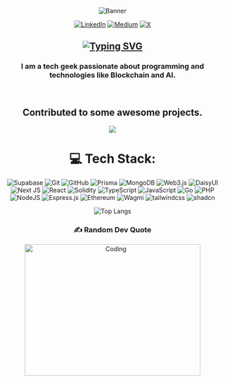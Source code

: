 <div align="center">

![Banner](https://images-wixmp-ed30a86b8c4ca887773594c2.wixmp.com/f/c83c004e-1370-4756-88e5-4071de797088/dgdq8br-09cc7ad6-a021-47a5-b0e0-917b12b0f7a7.gif?token=eyJ0eXAiOiJKV1QiLCJhbGciOiJIUzI1NiJ9.eyJzdWIiOiJ1cm46YXBwOjdlMGQxODg5ODIyNjQzNzNhNWYwZDQxNWVhMGQyNmUwIiwiaXNzIjoidXJuOmFwcDo3ZTBkMTg4OTgyMjY0MzczYTVmMGQ0MTVlYTBkMjZlMCIsIm9iaiI6W1t7InBhdGgiOiJcL2ZcL2M4M2MwMDRlLTEzNzAtNDc1Ni04OGU1LTQwNzFkZTc5NzA4OFwvZGdkcThici0wOWNjN2FkNi1hMDIxLTQ3YTUtYjBlMC05MTdiMTJiMGY3YTcuZ2lmIn1dXSwiYXVkIjpbInVybjpzZXJ2aWNlOmZpbGUuZG93bmxvYWQiXX0.tqRMtE-b2QiI2nnefNxSDMJvZCcYqFmq2ccg_Xfzqb8)
<!-- <img src="https://i.giphy.com/media/v1.Y2lkPTc5MGI3NjExbGw5dnFpYjB6b3dxbW9qM2UwcHc1anF1eHh2czBmODlzNDJ6cmtmdSZlcD12MV9pbnRlcm5hbF9naWZfYnlfaWQmY3Q9Zw/iIqmM5tTjmpOB9mpbn/giphy.gif" width="100%" height="100%" style="position:absolute" /> -->
[![LinkedIn](https://img.shields.io/badge/LinkedIn-%230077B5.svg?logo=linkedin&logoColor=white)](https://linkedin.com/in/themccodes) [![Medium](https://img.shields.io/badge/Medium-12100E?logo=medium&logoColor=white)](https://medium.com/@themccodes) [![X](https://img.shields.io/badge/X-black.svg?logo=X&logoColor=white)](https://x.com/themccodes) 

## [![Typing SVG](https://readme-typing-svg.demolab.com?font=Fira+Code&size=26&color=F707D6&duration=1500&pause=1000&pause=1000&center=true&vCenter=true&random=false&width=435&lines=Hi+There+%F0%9F%91%8B%F0%9F%8F%BD;I+am+Mohit)](https://git.io/typing-svg)

### I am a tech geek passionate about programming and technologies like Blockchain and AI.


</div>
</br>

<div align="center">

## Contributed to some awesome projects.
  
![](https://github-contributor-stats.vercel.app/api?username=mohitchandel&limit=5&theme=dark&combine_all_yearly_contributions=true)

# 💻 Tech Stack:
![Supabase](https://img.shields.io/badge/Supabase-3ECF8E?style=for-the-badge&logo=supabase&logoColor=white) ![Git](https://img.shields.io/badge/git-%23F05033.svg?style=for-the-badge&logo=git&logoColor=white) ![GitHub](https://img.shields.io/badge/github-%23121011.svg?style=for-the-badge&logo=github&logoColor=white) ![Prisma](https://img.shields.io/badge/Prisma-3982CE?style=for-the-badge&logo=Prisma&logoColor=white) ![MongoDB](https://img.shields.io/badge/MongoDB-%234ea94b.svg?style=for-the-badge&logo=mongodb&logoColor=white) ![Web3.js](https://img.shields.io/badge/web3.js-F16822?style=for-the-badge&logo=web3.js&logoColor=white) ![DaisyUI](https://img.shields.io/badge/daisyui-5A0EF8?style=for-the-badge&logo=daisyui&logoColor=white) ![Next JS](https://img.shields.io/badge/Next-black?style=for-the-badge&logo=next.js&logoColor=white) ![React](https://img.shields.io/badge/react-%2320232a.svg?style=for-the-badge&logo=react&logoColor=%2361DAFB) ![Solidity](https://img.shields.io/badge/Solidity-%23363636.svg?style=for-the-badge&logo=solidity&logoColor=white) ![TypeScript](https://img.shields.io/badge/typescript-%23007ACC.svg?style=for-the-badge&logo=typescript&logoColor=white) ![JavaScript](https://img.shields.io/badge/javascript-%23323330.svg?style=for-the-badge&logo=javascript&logoColor=%23F7DF1E) ![Go](https://img.shields.io/badge/go-%2300ADD8.svg?style=for-the-badge&logo=go&logoColor=white) ![PHP](https://img.shields.io/badge/php-%23777BB4.svg?style=for-the-badge&logo=php&logoColor=white) ![NodeJS](https://img.shields.io/badge/node.js-6DA55F?style=for-the-badge&logo=node.js&logoColor=white) ![Express.js](https://img.shields.io/badge/express.js-%23404d59.svg?style=for-the-badge&logo=express&logoColor=%2361DAFB) ![Ethereum](https://img.shields.io/badge/Ethereum-3D3E3F?style=for-the-badge&logo=ethereum&logoColor=white) ![Wagmi](https://img.shields.io/badge/Wagmi-000?style=for-the-badge&logo=wagmi&logoColor=white) ![tailwindcss](https://img.shields.io/badge/tailwindcss-38bdf9?style=for-the-badge&logo=tailwindcss&logoColor=white) ![shadcn](https://img.shields.io/badge/shadcn%20ui-000?style=for-the-badge&logo=shadcnui&logoColor=white)
  
![Top Langs](https://github-readme-stats.vercel.app/api/top-langs/?username=mohitchandel&layout=compact)

  
### ✍️ Random Dev Quote

<div>


<img align="center" alt="Coding" width="400" height="300" src="https://quotes-github-readme.vercel.app/api?type=vetical&theme=radical" >

  
<div>

